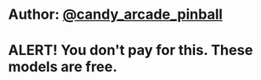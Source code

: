 # Author: [@candy_arcade_pinball](https://www.instagram.com/candy_arcade_pinball/)



# ALERT! You don't pay for this. These models are free. 
